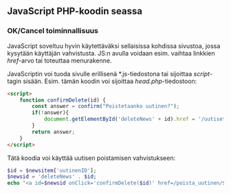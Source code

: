 ## JavaScript PHP-koodin seassa

### OK/Cancel toiminnallisuus

JavaScript soveltuu hyvin käytettäväksi sellaisissa kohdissa sivustoa, jossa kysytään käyttäjän vahvistusta. JS:n avulla voidaan esim. vaihtaa linkkien *href*-arvo tai toteuttaa menurakenne.

JavaScriptin voi tuoda sivulle erillisenä *.js-tiedostona tai sijoittaa *script*-tagin sisään. Esim. tämän koodin voi sijoittaa *head.php*-tiedostoon:

```html
<script>
    function confirmDelete(id) {
        const answer = confirm("Poistetaanko uutinen?");
        if(!answer){
            document.getElementById('deleteNews' + id).href = '/uutiset';
        }
        return answer;
    }
</script>
```

Tätä koodia voi käyttää uutisen poistamisen vahvistukseen:

```php
$id = $newsitem['uutinenID'];
$newsid = 'deleteNews' . $id;
echo "<a id=$newsid onClick='confirmDelete($id)' href=/poista_uutinen/$id>Poista</a>";
```

